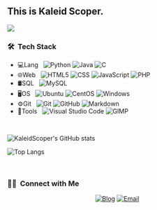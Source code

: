## This is Kaleid Scoper.

<img src="[https://raw.githubusercontent.com/AVS1508/AVS1508/master/assets/Aditya%20Vikram%20Singh%20Banner.png](https://testgames.me/wp-content/uploads/2024/08/img_2242_5b36b05a0b3fd2ca353b24fafb07036c.png)">

<h3> 🛠 &nbsp;Tech Stack</h3>

- 💻Lang &nbsp;
  ![Python](https://img.shields.io/badge/Python-3776AB?style=for-the-badge&logo=python&logoColor=white)
  ![Java](https://img.shields.io/badge/Java-ED8B00?style=for-the-badge&logo=openjdk&logoColor=white)
  ![C](https://img.shields.io/badge/C-00599C?style=for-the-badge&logo=c&logoColor=white)
- 🌐Web &nbsp;
  ![HTML5](https://img.shields.io/badge/-HTML5-333333?style=flat&logo=HTML5)
  ![CSS](https://img.shields.io/badge/-CSS-333333?style=flat&logo=CSS3&logoColor=1572B6)
  ![JavaScript](https://img.shields.io/badge/-JavaScript-333333?style=flat&logo=javascript)
  ![PHP](https://img.shields.io/badge/PHP-777BB4?style=for-the-badge&logo=php&logoColor=white)
- 🛢SQL &nbsp;
  ![MySQL](https://img.shields.io/badge/-MySQL-333333?style=flat&logo=mysql)
- 🖥OS &nbsp;
  ![Ubuntu](https://img.shields.io/badge/Ubuntu-E95420?style=for-the-badge&logo=ubuntu&logoColor=white)
  ![CentOS](https://img.shields.io/badge/Cent%20OS-262577?style=for-the-badge&logo=CentOS&logoColor=white)
  ![Windows](https://img.shields.io/badge/Windows-0078D6?style=for-the-badge&logo=windows&logoColor=white)
- ⚙️Git &nbsp;
  ![Git](https://img.shields.io/badge/-Git-333333?style=flat&logo=git)
  ![GitHub](https://img.shields.io/badge/-GitHub-333333?style=flat&logo=github)
  ![Markdown](https://img.shields.io/badge/-Markdown-333333?style=flat&logo=markdown)
- 🔧Tools &nbsp;
  ![Visual Studio Code](https://img.shields.io/badge/-Visual%20Studio%20Code-333333?style=flat&logo=visual-studio-code&logoColor=007ACC)
  ![GIMP](https://img.shields.io/badge/gimp-5C5543?style=for-the-badge&logo=gimp&logoColor=white)

<br/>

![KaleidScoper's GitHub stats](https://github-readme-stats.vercel.app/api?username=KaleidScoper&show_icons=true&theme=tokyonight)

![Top Langs](https://github-readme-stats.vercel.app/api/top-langs/?username=all-smile&layout=compact&theme=tokyonight)

<br/>

<h3> 🤝🏻 &nbsp;Connect with Me </h3>

<p align="center">
<a href="https://testgames.me/"><img alt="Blog" src="https://img.shields.io/badge/Website-testgames.me-blue?style=flat-square&logo=google-chrome"></a>
<a href="kaleided.scoper@gmail.com"><img alt="Email" src="https://img.shields.io/badge/Email-kaleided.scoper@gmail.com-blue?style=flat-square&logo=gmail"></a>
</p>
